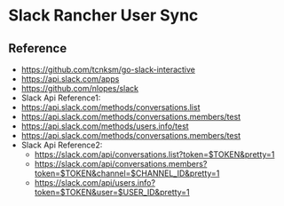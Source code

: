# Slack Rancher User Sync

## Reference

- https://github.com/tcnksm/go-slack-interactive
- https://api.slack.com/apps
- https://github.com/nlopes/slack
- Slack Api Reference1:
- https://api.slack.com/methods/conversations.list
- https://api.slack.com/methods/conversations.members/test
- https://api.slack.com/methods/users.info/test
- https://api.slack.com/methods/conversations.members/test
- Slack Api Reference2:
  - https://slack.com/api/conversations.list?token=$TOKEN&pretty=1
  - https://slack.com/api/conversations.members?token=$TOKEN&channel=$CHANNEL_ID&pretty=1
  - https://slack.com/api/users.info?token=$TOKEN&user=$USER_ID&pretty=1
